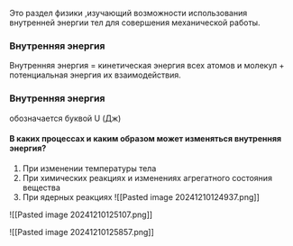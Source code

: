 Это раздел физики ,изучающий возможности использования внутренней энергии тел для совершения механической работы.

### Внутренняя энергия 
Внутренняя энергия = кинетическая энергия всех атомов и молекул + потенциальная энергия их взаимодействия.

### Внутренняя энергия
обозначается буквой U (Дж)

#### В каких процессах и каким образом может изменяться внутренняя энергия?
1. При изменении температуры тела 
2. При химических реакциях и изменениях агрегатного состояния вещества
3. При ядерных реакциях
![[Pasted image 20241210124937.png]]

![[Pasted image 20241210125107.png]]

![[Pasted image 20241210125857.png]]